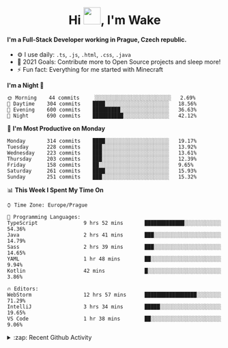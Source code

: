 <h1 align="center">Hi <img src="https://raw.githubusercontent.com/MrWakeCZ/MrWakeCZ/master/Hi.gif" width="40px" />, I'm Wake</h1>

#### I'm a Full-Stack Developer working in Prague, Czech republic.
- ⚙️ I use daily: `.ts`, `.js`, `.html`, `.css`, `.java`
- 🥅 2021 Goals: Contribute more to Open Source projects and sleep more!
- ⚡ Fun fact: Everything for me started with Minecraft

<!--START_SECTION:waka-->
**I'm a Night 🦉** 

```text
🌞 Morning    44 commits     ░░░░░░░░░░░░░░░░░░░░░░░░░   2.69% 
🌆 Daytime    304 commits    ████░░░░░░░░░░░░░░░░░░░░░   18.56% 
🌃 Evening    600 commits    █████████░░░░░░░░░░░░░░░░   36.63% 
🌙 Night      690 commits    ██████████░░░░░░░░░░░░░░░   42.12%

```
📅 **I'm Most Productive on Monday** 

```text
Monday       314 commits    ████░░░░░░░░░░░░░░░░░░░░░   19.17% 
Tuesday      228 commits    ███░░░░░░░░░░░░░░░░░░░░░░   13.92% 
Wednesday    223 commits    ███░░░░░░░░░░░░░░░░░░░░░░   13.61% 
Thursday     203 commits    ███░░░░░░░░░░░░░░░░░░░░░░   12.39% 
Friday       158 commits    ██░░░░░░░░░░░░░░░░░░░░░░░   9.65% 
Saturday     261 commits    ████░░░░░░░░░░░░░░░░░░░░░   15.93% 
Sunday       251 commits    ███░░░░░░░░░░░░░░░░░░░░░░   15.32%

```


📊 **This Week I Spent My Time On** 

```text
⌚︎ Time Zone: Europe/Prague

💬 Programming Languages: 
TypeScript               9 hrs 52 mins       █████████████░░░░░░░░░░░░   54.36% 
Java                     2 hrs 41 mins       ███░░░░░░░░░░░░░░░░░░░░░░   14.79% 
Sass                     2 hrs 39 mins       ███░░░░░░░░░░░░░░░░░░░░░░   14.65% 
YAML                     1 hr 48 mins        ██░░░░░░░░░░░░░░░░░░░░░░░   9.94% 
Kotlin                   42 mins             █░░░░░░░░░░░░░░░░░░░░░░░░   3.86%

🔥 Editors: 
WebStorm                 12 hrs 57 mins      █████████████████░░░░░░░░   71.29% 
IntelliJ                 3 hrs 34 mins       █████░░░░░░░░░░░░░░░░░░░░   19.65% 
VS Code                  1 hr 38 mins        ██░░░░░░░░░░░░░░░░░░░░░░░   9.06%

```


<!--END_SECTION:waka-->

<details>
  <summary>:zap: Recent Github Activity</summary>

<!--START_SECTION:activity-->
1. ❌ Closed PR [#15](https://github.com/craftmania-cz/craftmanager/pull/15) in [craftmania-cz/craftmanager](https://github.com/craftmania-cz/craftmanager)
2. 🎉 Merged PR [#11](https://github.com/craftmania-cz/craftapi/pull/11) in [craftmania-cz/craftapi](https://github.com/craftmania-cz/craftapi)
3. 🎉 Merged PR [#89](https://github.com/waked-cz/corgi/pull/89) in [waked-cz/corgi](https://github.com/waked-cz/corgi)
4. 🎉 Merged PR [#2](https://github.com/craftmania-cz/craftcore/pull/2) in [craftmania-cz/craftcore](https://github.com/craftmania-cz/craftcore)
5. 🎉 Merged PR [#7](https://github.com/craftmania-cz/craftlobby/pull/7) in [craftmania-cz/craftlobby](https://github.com/craftmania-cz/craftlobby)
<!--END_SECTION:activity-->

</details>
